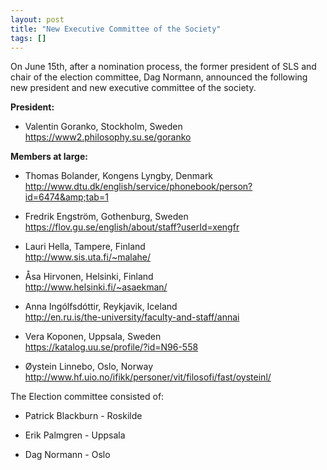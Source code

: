 ```yaml
---
layout: post
title: "New Executive Committee of the Society"
tags: []
---
```

On June 15th, after a nomination process, the former president of SLS and chair
of the election committee, Dag Normann, announced the following new president
and new executive committee of the society.

**President:**

  - Valentin Goranko, Stockholm, Sweden  
    <https://www2.philosophy.su.se/goranko>

**Members at large:**

  - Thomas Bolander, Kongens Lyngby, Denmark  
    <http://www.dtu.dk/english/service/phonebook/person?id=6474&amp;tab=1>

  - Fredrik Engström, Gothenburg, Sweden  
    <https://flov.gu.se/english/about/staff?userId=xengfr>

  - Lauri Hella, Tampere, Finland  
    <http://www.sis.uta.fi/~malahe/>

  - Åsa Hirvonen, Helsinki, Finland  
    <http://www.helsinki.fi/~asaekman/>

  - Anna Ingólfsdóttir, Reykjavik, Iceland  
    <http://en.ru.is/the-university/faculty-and-staff/annai>

  - Vera Koponen, Uppsala, Sweden  
    <https://katalog.uu.se/profile/?id=N96-558>

  - Øystein Linnebo, Oslo, Norway  
    <http://www.hf.uio.no/ifikk/personer/vit/filosofi/fast/oysteinl/>

The Election committee consisted of:

  - Patrick Blackburn - Roskilde

  - Erik Palmgren - Uppsala

  - Dag Normann - Oslo
